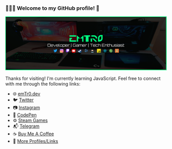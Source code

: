 ### 👨🏽‍💻 Welcome to my GitHub profile! 🚀

[![emTr0 profile banner](https://github.com/emTr0/emTr0/blob/master/emtr0-banner-new-pc.png)](https://emTr0.dev)

Thanks for visiting! I'm currently learning JavaScript. Feel free to connect with me through the following links:

- 🌐 [emTr0.dev](https://emTr0.dev)
- 🐦 [Twitter](https://twitter.com/emTr0)
- 📷 [Instagram](https://instagram.com/emTr0)
- 🔲 [CodePen](https://codepen.io/emTr0)
- ⚙ [Steam Games](https://steamcommunity.com/id/emTr0)
- 📬 [Telegram](https://t.me/emTr0)
- ☕ [Buy Me A Coffee](https://emTr0.link/buymeacoffee)
- 🔗 [More Profiles/Links](https://bio.link/emTr0)
